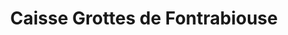 ---
title: "Caisse Grottes de Fontrabiouse"
url: /fontrabiouse/caisse-grottes-de-fontrabiouse/
shop: Tickets
---